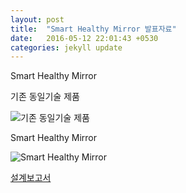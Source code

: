 ```yaml
---
layout: post
title:  "Smart Healthy Mirror 발표자료"
date:   2016-05-12 22:01:43 +0530
categories: jekyll update
---
```

Smart Healthy Mirror


기존 동일기술 제품


![기존 동일기술 제품](https://kmkj7358.github.io/image/image1.jpg)


Smart Healthy Mirror


![Smart Healthy Mirror](https://kmkj7358.github.io/image/image2.jpg)


[설계보고서](https://www.dropbox.com/s/59w0rwyj85p21u9/1%EB%B6%84%EB%B0%98%208%EC%A1%B0%28Smart%20Healthy%20Mirror%29%EC%84%A4%EA%B3%84%EB%B3%B4%EA%B3%A0%EC%84%9C.hwp?dl=0)

[jekyll-docs]: http://jekyllrb.com/docs/home
[jekyll-gh]:   https://github.com/jekyll/jekyll
[jekyll-talk]: https://talk.jekyllrb.com/
